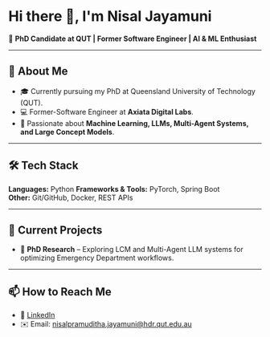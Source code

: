 # Hi there 👋, I'm Nisal Jayamuni

🚀 **PhD Candidate at QUT | Former Software Engineer | AI & ML Enthusiast**

---

## 🌟 About Me
- 🎓 Currently pursuing my PhD at Queensland University of Technology (QUT).
- 💻 Former-Software Engineer at **Axiata Digital Labs**.
- 🤖 Passionate about **Machine Learning, LLMs, Multi-Agent Systems, and Large Concept Models**.


---

## 🛠️ Tech Stack
**Languages:** Python 
**Frameworks & Tools:** PyTorch, Spring Boot  
**Other:** Git/GitHub, Docker, REST APIs

<!---

## 📊 GitHub Stats
![GitHub Streak](https://streak-stats.demolab.com/?user=NisalJayamuni&theme=tokyonight&hide_border=true)  
![Top Langs](https://github-readme-stats.vercel.app/api/top-langs/?username=NisalJayamuni&layout=compact&theme=tokyonight)  
![Profile Views](https://komarev.com/ghpvc/?username=NisalJayamuni&color=blue)

--->
---

## 🔭 Current Projects

- 🏥 **PhD Research** – Exploring LCM and Multi-Agent LLM systems for optimizing Emergency Department workflows.  

---

## 📫 How to Reach Me
- 💼 [LinkedIn](https://www.linkedin.com/in/nisal-jayamuni/)  
- ✉️ Email: nisalpramuditha.jayamuni@hdr.qut.edu.au  

<!--

### Hi there 👋

<h2> 🚀 &nbsp;Some Tools I Have Used and Learned</h2>
<p align="left">
<img src="https://cdn.jsdelivr.net/gh/devicons/devicon/icons/vscode/vscode-original.svg" alt="vscode" width="45" height="45"/>
<img src="https://cdn.jsdelivr.net/gh/devicons/devicon/icons/bash/bash-original.svg" alt="bash" width="45" height="45"/>
<img src="https://cdn.jsdelivr.net/gh/devicons/devicon/icons/php/php-original.svg" alt="php" width="45" height="45"/>
</p>

---
<!-- 
### GitHub Stats
<p float="left">
<img height="180em" src="https://github-readme-stats.vercel.app/api?username=NisalJayamuni&show_icons=true&hide_border=true&&count_private=true&include_all_commits=true" /> 
<img height="180em" src="https://github-readme-stats.vercel.app/api/top-langs/?username=NisalJayamuni&show_icons=true&hide_border=true&layout=compact&langs_count=8"/>
</p>

<!-- 
---
<!--
**NisalJayamuni/NisalJayamuni** is a ✨ _special_ ✨ repository because its `README.md` (this file) appears on your GitHub profile.

Here are some ideas to get you started:

- 🔭 I’m currently working on ...
- 🌱 I’m currently learning ...
- 👯 I’m looking to collaborate on ...
- 🤔 I’m looking for help with ...
- 💬 Ask me about ...
- 📫 How to reach me: ...
- 😄 Pronouns: ...
- ⚡ Fun fact: ...
-->
